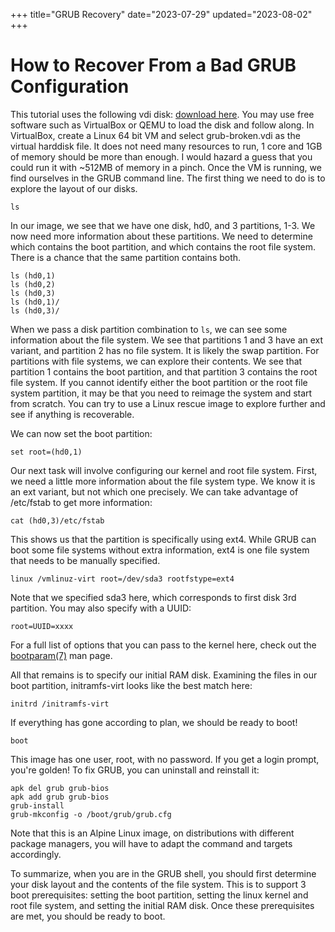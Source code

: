 +++
title="GRUB Recovery"
date="2023-07-29"
updated="2023-08-02"
+++
# How to Recover From a Bad GRUB Configuration
This tutorial uses the following vdi disk: [download here](https://files.andrew.let-them.cyou/grub-broken.vdi).
You may use free software such as VirtualBox or QEMU to load the disk and follow along.
In VirtualBox, create a Linux 64 bit VM and select grub-broken.vdi as the virtual harddisk file.
It does not need many resources to run, 1 core and 1GB of memory should be more than enough.
I would hazard a guess that you could run it with ~512MB of memory in a pinch.
Once the VM is running, we find ourselves in the GRUB command line.
The first thing we need to do is to explore the layout of our disks.
```
ls
```
In our image, we see that we have one disk, hd0, and 3 partitions, 1-3.
We now need more information about these partitions.
We need to determine which contains the boot partition, and which contains the root file system.
There is a chance that the same partition contains both.
```
ls (hd0,1)
ls (hd0,2)
ls (hd0,3)
ls (hd0,1)/
ls (hd0,3)/
```
When we pass a disk partition combination to `ls`, we can see some information about the file system.
We see that partitions 1 and 3 have an ext variant, and partition 2 has no file system.
It is likely the swap partition.
For partitions with file systems, we can explore their contents.
We see that partition 1 contains the boot partition, and that partition 3 contains the root file system.
If you cannot identify either the boot partition or the root file system partition, it may be that you need to reimage the system and start from scratch.
You can try to use a Linux rescue image to explore further and see if anything is recoverable.

We can now set the boot partition:
```
set root=(hd0,1)
```
Our next task will involve configuring our kernel and root file system.
First, we need a little more information about the file system type.
We know it is an ext variant, but not which one precisely.
We can take advantage of /etc/fstab to get more information:
```
cat (hd0,3)/etc/fstab
```
This shows us that the partition is specifically using ext4.
While GRUB can boot some file systems without extra information, ext4 is one file system that needs to be manually specified.
```
linux /vmlinuz-virt root=/dev/sda3 rootfstype=ext4
```
Note that we specified sda3 here, which corresponds to first disk 3rd partition.
You may also specify with a UUID:
```
root=UUID=xxxx
```
For a full list of options that you can pass to the kernel here, check out the [bootparam(7)](https://www.man7.org/linux/man-pages/man7/bootparam.7.html) man page.

All that remains is to specify our initial RAM disk.
Examining the files in our boot partition, initramfs-virt looks like the best match here:
```
initrd /initramfs-virt
```
If everything has gone according to plan, we should be ready to boot!
```
boot
```
This image has one user, root, with no password.
If you get a login prompt, you're golden!
To fix GRUB, you can uninstall and reinstall it:
```
apk del grub grub-bios
apk add grub grub-bios
grub-install
grub-mkconfig -o /boot/grub/grub.cfg
```
Note that this is an Alpine Linux image, on distributions with different package managers, you will have to adapt the command and targets accordingly.

To summarize, when you are in the GRUB shell, you should first determine your disk layout and the contents of the file system.
This is to support 3 boot prerequisites: setting the boot partition, setting the linux kernel and root file system, and setting the initial RAM disk.
Once these prerequisites are met, you should be ready to boot.
